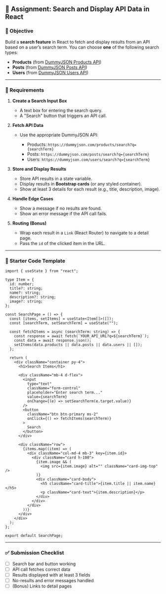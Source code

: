 ## 📌 Assignment: Search and Display API Data in React

### 🎯 Objective

Build a **search feature** in React to fetch and display results from an API based on a user’s search term.
You can choose **one** of the following search types:

* **Products** (from [DummyJSON Products API](https://dummyjson.com/products/search))
* **Posts** (from [DummyJSON Posts API](https://dummyjson.com/posts/search))
* **Users** (from [DummyJSON Users API](https://dummyjson.com/users/search))

---

### 📝 Requirements

1. **Create a Search Input Box**

   * A text box for entering the search query.
   * A "Search" button that triggers an API call.

2. **Fetch API Data**

   * Use the appropriate DummyJSON API:

     * Products: `https://dummyjson.com/products/search?q={searchTerm}`
     * Posts: `https://dummyjson.com/posts/search?q={searchTerm}`
     * Users: `https://dummyjson.com/users/search?q={searchTerm}`

3. **Store and Display Results**

   * Store API results in a state variable.
   * Display results in **Bootstrap cards** (or any styled container).
   * Show at least 3 details for each result (e.g., title, description, image).

4. **Handle Edge Cases**

   * Show a message if no results are found.
   * Show an error message if the API call fails.

5. **Routing (Bonus)**

   * Wrap each result in a `Link` (React Router) to navigate to a detail page.
   * Pass the `id` of the clicked item in the URL.

---

### 📂 Starter Code Template

```tsx
import { useState } from "react";

type Item = {
  id: number;
  title?: string;
  name?: string;
  description?: string;
  image?: string;
};

const SearchPage = () => {
  const [items, setItems] = useState<Item[]>([]);
  const [searchTerm, setSearchTerm] = useState("");

  const fetchItems = async (searchTerm: string) => {
    const response = await fetch(`YOUR_API_URL?q=${searchTerm}`);
    const data = await response.json();
    setItems(data.products || data.posts || data.users || []);
  };

  return (
    <div className="container py-4">
      <h1>Search Items</h1>

      <div className="mb-4 d-flex">
        <input
          type="text"
          className="form-control"
          placeholder="Enter search term..."
          value={searchTerm}
          onChange={(e) => setSearchTerm(e.target.value)}
        />
        <button
          className="btn btn-primary ms-2"
          onClick={() => fetchItems(searchTerm)}
        >
          Search
        </button>
      </div>

      <div className="row">
        {items.map((item) => (
          <div className="col-md-4 mb-3" key={item.id}>
            <div className="card h-100">
              {item.image && (
                <img src={item.image} alt="" className="card-img-top" />
              )}
              <div className="card-body">
                <h5 className="card-title">{item.title || item.name}</h5>
                <p className="card-text">{item.description}</p>
              </div>
            </div>
          </div>
        ))}
      </div>
    </div>
  );
};

export default SearchPage;
```

---

### ✅ Submission Checklist

* [ ] Search bar and button working
* [ ] API call fetches correct data
* [ ] Results displayed with at least 3 fields
* [ ] No-results and error messages handled
* [ ] (Bonus) Links to detail pages